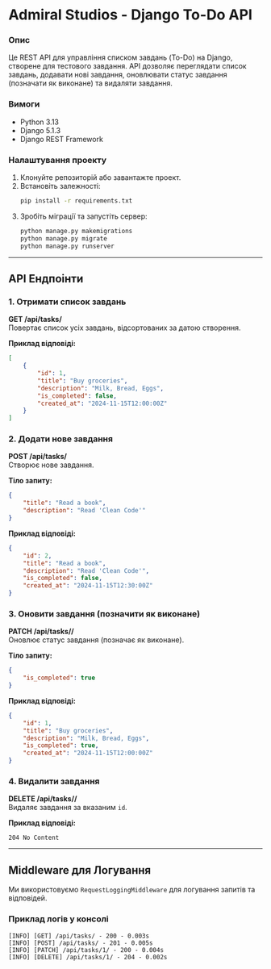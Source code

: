 
# Admiral Studios - Django To-Do API

### Опис
Це REST API для управління списком завдань (To-Do) на Django, створене для тестового завдання. API дозволяє переглядати список завдань, додавати нові завдання, оновлювати статус завдання (позначати як виконане) та видаляти завдання.

### Вимоги
- Python 3.13
- Django 5.1.3
- Django REST Framework

### Налаштування проекту

1. Клонуйте репозиторій або завантажте проект.
2. Встановіть залежності:
   ```bash
   pip install -r requirements.txt
   ```
3. Зробіть міграції та запустіть сервер:
   ```bash
   python manage.py makemigrations
   python manage.py migrate
   python manage.py runserver
   ```

---

## API Ендпоінти

### 1. Отримати список завдань
**GET /api/tasks/**  
Повертає список усіх завдань, відсортованих за датою створення.

**Приклад відповіді:**
```json
[
    {
        "id": 1,
        "title": "Buy groceries",
        "description": "Milk, Bread, Eggs",
        "is_completed": false,
        "created_at": "2024-11-15T12:00:00Z"
    }
]
```

### 2. Додати нове завдання
**POST /api/tasks/**  
Створює нове завдання.

**Тіло запиту:**
```json
{
    "title": "Read a book",
    "description": "Read 'Clean Code'"
}
```

**Приклад відповіді:**
```json
{
    "id": 2,
    "title": "Read a book",
    "description": "Read 'Clean Code'",
    "is_completed": false,
    "created_at": "2024-11-15T12:30:00Z"
}
```

### 3. Оновити завдання (позначити як виконане)
**PATCH /api/tasks/<id>/**  
Оновлює статус завдання (позначає як виконане).

**Тіло запиту:**
```json
{
    "is_completed": true
}
```

**Приклад відповіді:**
```json
{
    "id": 1,
    "title": "Buy groceries",
    "description": "Milk, Bread, Eggs",
    "is_completed": true,
    "created_at": "2024-11-15T12:00:00Z"
}
```

### 4. Видалити завдання
**DELETE /api/tasks/<id>/**  
Видаляє завдання за вказаним `id`.

**Приклад відповіді:**
```
204 No Content
```

---

## Middleware для Логування

Ми використовуємо `RequestLoggingMiddleware` для логування запитів та відповідей.

### Приклад логів у консолі
```
[INFO] [GET] /api/tasks/ - 200 - 0.003s
[INFO] [POST] /api/tasks/ - 201 - 0.005s
[INFO] [PATCH] /api/tasks/1/ - 200 - 0.004s
[INFO] [DELETE] /api/tasks/1/ - 204 - 0.002s
```

